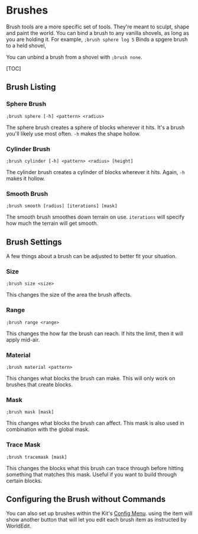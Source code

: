 # Brushes

Brush tools are a more specific set of tools. They're meant to sculpt, shape and paint the world. You can bind a brush to any vanilla shovels, as long as you are holding it. For example, `;brush sphere log 5` Binds a spgere brush to a held shovel,

You can unbind a brush from a shovel with `;brush none`.

[TOC]

## Brush Listing

### Sphere Brush

```
;brush sphere [-h] <pattern> <radius>
```
The sphere brush creates a sphere of blocks wherever it hits. It's a brush you'll likely use most often. `-h` makes the shape hollow.

### Cylinder Brush

```
;brush cylinder [-h] <pattern> <radius> [height]
```
The cylinder brush creates a cylinder of blocks wherever it hits. Again, `-h` makes it hollow.

### Smooth Brush

```
;brush smooth [radius] [iterations] [mask]
```
The smooth brush smoothes down terrain on use. `iterations` will specify how much the terrain will get smooth.

## Brush Settings

A few things about a brush can be adjusted to better fit your situation.

### Size

```
;brush size <size>
```
This changes the size of the area the brush affects.

### Range

```
;brush range <range>
```
This changes the how far the brush can reach. If hits the limit, then it will apply mid-air.

### Material

```
;brush material <pattern>
```
This changes what blocks the brush can make. This will only work on brushes that create blocks.

### Mask

```
;brush mask [mask]
```
This changes what blocks the brush can affect. This mask is also used in combination with the global mask.

### Trace Mask

```
;brush tracemask [mask]
```
This changes the blocks what this brush can trace through before hitting something that matches this mask. Useful if you want to build through certain blocks.

## Configuring the Brush without Commands

You can also set up brushes within the Kit's [Config Menu](kit.md/#config). using the item will show another button that will let you edit each brush item as instructed by WorldEdit.
